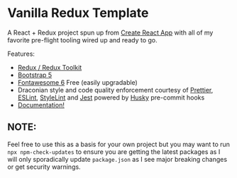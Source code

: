 # Vanilla Redux Template

A React + Redux project spun up from [Create React App][cra] with all of my favorite pre-flight tooling wired up and
ready to go.

Features:

- [Redux / Redux Toolkit][rkt]
- [Bootstrap 5][bst]
- [Fontawesome 6][fa6] Free (easily upgradable)
- Draconian style and code quality enforcement courtesy of [Prettier][pret], [ESLint][esl], [StyleLint][sty] and
  [Jest][jst] powered by [Husky][hus] pre-commit hooks
- [Documentation!](docs/README.md)

## NOTE:

Feel free to use this as a basis for your own project but you may want to run `npx npm-check-updates` to ensure you are
getting the latest packages as I will only sporadically update `package.json` as I see major breaking changes or get
security warnings.

[cra]: https://create-react-app.dev/ 'Set up a modern web app by running one command.'
[rkt]: https://redux-toolkit.js.org/ 'Take a lot of the boilerplate out of developing Redux applications'
[bst]: https://getbootstrap.com/ 'Feature packed front-end toolkit'
[fa6]: https://fontawesome.com/v6/docs/ 'Premier icon library'
[pret]: https://prettier.io/ 'The opinionated code formatter'
[esl]: https://eslint.org/ 'The pluggable linting utility for JavaScript and JSX'
[sty]: https://stylelint.io/ 'A mighty, modern linter that helps you avoid errors and enforce conventions in your styles'
[jst]: https://jestjs.io/ 'Delightful JavaScript testing'
[hus]: https://typicode.github.io/husky/#/ 'Modern git hooks made easy'
